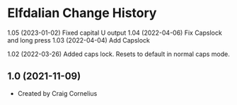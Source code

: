 Elfdalian Change History
====================

1.05 (2023-01-02) Fixed capital U output
1.04 (2022-04-06) Fix Capslock and long press
1.03 (2022-04-04) Add Capslock

1.02 (2022-03-26) Added caps lock. Resets to default in normal caps mode.

1.0 (2021-11-09)
----------------
* Created by Craig Cornelius
